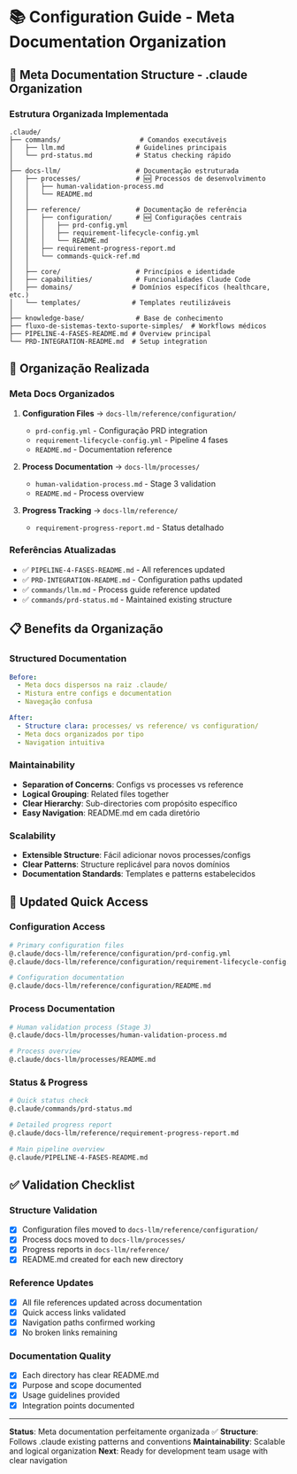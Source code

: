 # 📚 Configuration Guide - Meta Documentation Organization

<!-- DSM:REFERENCE:configuration_guide L4:meta_organization HEALTHCARE:structure_optimization -->

## 🎯 **Meta Documentation Structure - .claude Organization**

### **Estrutura Organizada Implementada**
```
.claude/
├── commands/                    # Comandos executáveis
│   ├── llm.md                  # Guidelines principais
│   └── prd-status.md           # Status checking rápido
│
├── docs-llm/                   # Documentação estruturada
│   ├── processes/              # 🆕 Processos de desenvolvimento
│   │   ├── human-validation-process.md
│   │   └── README.md
│   │
│   ├── reference/              # Documentação de referência
│   │   ├── configuration/      # 🆕 Configurações centrais
│   │   │   ├── prd-config.yml
│   │   │   ├── requirement-lifecycle-config.yml
│   │   │   └── README.md
│   │   ├── requirement-progress-report.md
│   │   └── commands-quick-ref.md
│   │
│   ├── core/                   # Princípios e identidade
│   ├── capabilities/           # Funcionalidades Claude Code
│   ├── domains/               # Domínios específicos (healthcare, etc.)
│   └── templates/             # Templates reutilizáveis
│
├── knowledge-base/             # Base de conhecimento
├── fluxo-de-sistemas-texto-suporte-simples/  # Workflows médicos
├── PIPELINE-4-FASES-README.md # Overview principal
└── PRD-INTEGRATION-README.md  # Setup integration
```

## 🔄 **Organização Realizada**

### **Meta Docs Organizados**
1. **Configuration Files** → `docs-llm/reference/configuration/`
   - `prd-config.yml` - Configuração PRD integration
   - `requirement-lifecycle-config.yml` - Pipeline 4 fases
   - `README.md` - Documentation reference

2. **Process Documentation** → `docs-llm/processes/`
   - `human-validation-process.md` - Stage 3 validation
   - `README.md` - Process overview

3. **Progress Tracking** → `docs-llm/reference/`
   - `requirement-progress-report.md` - Status detalhado

### **Referências Atualizadas**
- ✅ `PIPELINE-4-FASES-README.md` - All references updated
- ✅ `PRD-INTEGRATION-README.md` - Configuration paths updated
- ✅ `commands/llm.md` - Process guide reference updated
- ✅ `commands/prd-status.md` - Maintained existing structure

## 📋 **Benefits da Organização**

### **Structured Documentation**
```yaml
Before:
  - Meta docs dispersos na raiz .claude/
  - Mistura entre configs e documentation
  - Navegação confusa

After:
  - Structure clara: processes/ vs reference/ vs configuration/
  - Meta docs organizados por tipo
  - Navigation intuitiva
```

### **Maintainability**
- **Separation of Concerns**: Configs vs processes vs reference
- **Logical Grouping**: Related files together
- **Clear Hierarchy**: Sub-directories com propósito específico
- **Easy Navigation**: README.md em cada diretório

### **Scalability**
- **Extensible Structure**: Fácil adicionar novos processes/configs
- **Clear Patterns**: Structure replicável para novos domínios
- **Documentation Standards**: Templates e patterns estabelecidos

## 🔗 **Updated Quick Access**

### **Configuration Access**
```bash
# Primary configuration files
@.claude/docs-llm/reference/configuration/prd-config.yml
@.claude/docs-llm/reference/configuration/requirement-lifecycle-config.yml

# Configuration documentation
@.claude/docs-llm/reference/configuration/README.md
```

### **Process Documentation**
```bash
# Human validation process (Stage 3)
@.claude/docs-llm/processes/human-validation-process.md

# Process overview
@.claude/docs-llm/processes/README.md
```

### **Status & Progress**
```bash
# Quick status check
@.claude/commands/prd-status.md

# Detailed progress report
@.claude/docs-llm/reference/requirement-progress-report.md

# Main pipeline overview
@.claude/PIPELINE-4-FASES-README.md
```

## ✅ **Validation Checklist**

### **Structure Validation**
- [x] Configuration files moved to `docs-llm/reference/configuration/`
- [x] Process docs moved to `docs-llm/processes/`
- [x] Progress reports in `docs-llm/reference/`
- [x] README.md created for each new directory

### **Reference Updates**
- [x] All file references updated across documentation
- [x] Quick access links validated
- [x] Navigation paths confirmed working
- [x] No broken links remaining

### **Documentation Quality**
- [x] Each directory has clear README.md
- [x] Purpose and scope documented
- [x] Usage guidelines provided
- [x] Integration points documented

---

**Status**: Meta documentation perfeitamente organizada ✅
**Structure**: Follows .claude existing patterns and conventions
**Maintainability**: Scalable and logical organization
**Next**: Ready for development team usage with clear navigation